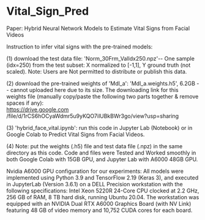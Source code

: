 # Vital_Sign_Pred
Paper: Hybrid Neural Network Models to Estimate Vital Signs from Facial Videos

Instruction to infer vital signs with the pre-trained models:

(1) download the test data file: 'Norm_30Frm_ValIdx250.npz'-- One sample (idx=250) from the test subset: X normalized to [-1,1], Y ground truth (not scaled). Note: Users are Not permitted to distribute or publish this data.

(2) download the pre-trained weights of 'Mdl_a': 'Mdl_a.weights.h5', 6.2GB -- cannot uploaded here due to its size. The downloading link for this weights file (manually copy/paste the following two parts together & remove spaces if any):  
https://drive.google.com  
/file/d/1rCS6hOCyaWdmr5u9yKQO7ilUBkBWr3go/view?usp=sharing

(3) 'hybrid_face_vital.ipynb': run this code in Jupyter Lab (Notebook) or in Google Colab to Predict Vital Signs from Facial Videos.

(4) Note: put the weights (.h5) file and test data file (.npz) in the same directory as this code. Code and files were Tested and Worked smoothly in both Google Colab with 15GB GPU, and Jupyter Lab with A6000 48GB GPU.

Nvidia A6000 GPU configuration for our experiments: 
All models were implemented using Python 3.9 and TensorFlow 2.19 (Keras 3), and executed in JupyterLab (Version 3.6.1) on a DELL Precision workstation with the following specifications: Intel Xeon 5220R 24-Core CPU clocked at 2.2 GHz, 256 GB of RAM, 8 TB hard disk, running Ubuntu 20.04. The workstation was equipped with an NVIDIA Dual RTX A6000 Graphics Board (with NV Link) featuring 48 GB of video memory and 10,752 CUDA cores for each board. 
